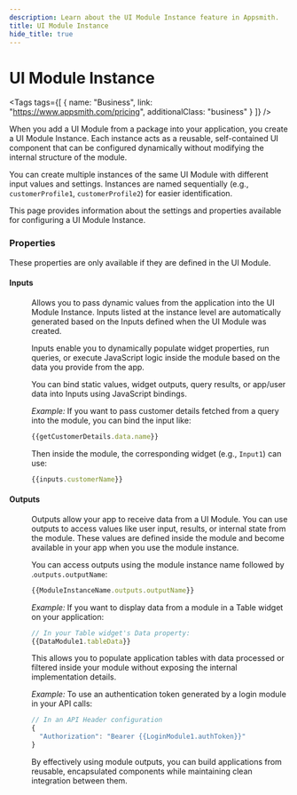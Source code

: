 ```yaml
---
description: Learn about the UI Module Instance feature in Appsmith.
title: UI Module Instance
hide_title: true
---
```

<!-- vale off -->

<div className="tag-wrapper">
 <h1>UI Module Instance</h1>

<Tags
tags={[
{ name: "Business", link: "https://www.appsmith.com/pricing", additionalClass: "business" }
]}
/>

</div>

<!-- vale on -->




When you add a UI Module from a package into your application, you create a UI Module Instance. Each instance acts as a reusable, self-contained UI component that can be configured dynamically without modifying the internal structure of the module.

You can create multiple instances of the same UI Module with different input values and settings.
Instances are named sequentially (e.g., `customerProfile1`, `customerProfile2`) for easier identification.

This page provides information about the settings and properties available for configuring a UI Module Instance.


 <ZoomImage src="/img/uimod.drawio.png" alt="" caption="" />



### Properties

These properties are only available if they are defined in the UI Module.


#### Inputs

<dd>

Allows you to pass dynamic values from the application into the UI Module Instance. Inputs listed at the instance level are automatically generated based on the Inputs defined when the UI Module was created.

Inputs enable you to dynamically populate widget properties, run queries, or execute JavaScript logic inside the module based on the data you provide from the app.

You can bind static values, widget outputs, query results, or app/user data into Inputs using JavaScript bindings.


*Example:* If you want to pass customer details fetched from a query into the module, you can bind the input like:

```javascript
{{getCustomerDetails.data.name}}
```

Then inside the module, the corresponding widget (e.g., `Input1`) can use:

```javascript
{{inputs.customerName}}
```


</dd>

#### Outputs

<dd>

Outputs allow your app to receive data from a UI Module. You can use outputs to access values like user input, results, or internal state from the module. These values are defined inside the module and become available in your app when you use the module instance.

You can access outputs using the module instance name followed by .`outputs.outputName`:


```javascript
{{ModuleInstanceName.outputs.outputName}}
```

*Example:* If you want to display data from a module in a Table widget on your application:

```javascript
// In your Table widget's Data property:
{{DataModule1.tableData}}
```

This allows you to populate application tables with data processed or filtered inside your module without exposing the internal implementation details.

*Example:* To use an authentication token generated by a login module in your API calls:

```javascript
// In an API Header configuration
{
  "Authorization": "Bearer {{LoginModule1.authToken}}"
}
```

By effectively using module outputs, you can build applications from reusable, encapsulated components while maintaining clean integration between them.

</dd>
